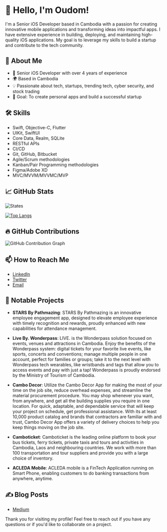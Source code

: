 # 👋 Hello, I'm Oudom!

I'm a Senior iOS Developer based in Cambodia with a passion for creating innovative mobile applications and transforming ideas into impactful apps. I have extensive experience in building, deploying, and maintaining high-quality iOS applications. My goal is to leverage my skills to build a startup and contribute to the tech community.

## 🚀 About Me
- 📱 Senior iOS Developer with over 4 years of experience
- 🌍 Based in Cambodia
- 💡 Passionate about tech, startups, trending tech, cyber security, and stock trading
- 🎯 Goal: To create personal apps and build a successful startup

## 🛠️ Skills
- Swift, Objective-C, Flutter
- UIKit, SwiftUI
- Core Data, Realm, SQLite
- RESTful APIs
- CI/CD
- Git, GitHub, Bitbucket
- Agile/Scrum methodologies
- Kanban/Pair Programming methodologies
- Figma/Adobe XD
- MVC/MVVM/MVVMC/MVP

## 📈 GitHub Stats

![States](https://github-readme-stats.vercel.app/api?username=OudomSec&show_icons=true&theme=radical)

[![Top Langs](https://github-readme-stats.vercel.app/api/top-langs/?username=OudomSec&layout=compact&theme=radical)](https://github.com/anuraghazra/github-readme-stats)

## 🔥 GitHub Contributions

![GitHub Contribution Graph](https://activity-graph.herokuapp.com/graph?username=OudomSec&theme=react-dark&hide_border=true&area=true)

## 📫 How to Reach Me
- [LinkedIn](https://www.linkedin.com/in/rattanakoudom-sambath)
- [Twitter](https://twitter.com/_0xdom)
- [Email](mailto:sambathoudom1@example.com)

## 🌟 Notable Projects
- **STARS By Pathmazing**: STARS By Pathmazing is an innovative employee engagement app, designed to elevate employee experience with timely recognition and rewards, proudly enhanced with new capabilities for attendance management.
- **Live By. Wonderpass**: LIVE. is the Wonderpass solution focused on events, venues and attractions in Cambodia. Enjoy the benefits of the Wonderpass system: digital tickets for your favorite live events, like sports, concerts and conventions; manage multiple people in one account, perfect for families or groups; take it to the next level with Wonderpass tech wearables, like wristbands and tags that allow you to access events and pay with just a tap! Wonderpass is proudly endorsed by the Ministry of Tourism of Cambodia.

- **Cambo Decor**: Utilize the Cambo Decor App for making the most of your time on the job site, reduce overhead expenses, and streamline the material procurement procedure. You may shop whenever you want, from anywhere, and get all the building supplies you require in one location. For quick, adaptable, and dependable service that will keep your project on schedule, get professional assistance. With its at least 10,000 product catalog and brands that contractors are familiar with and trust, Cambo Decor App offers a variety of delivery choices to help you keep things moving on the job site.
- **Camboticket**: Camboticket is the leading online platform to book your bus tickets, ferry tickets, private taxis and tours and activities in Cambodia, Laos and neighbouring countries. We work with more than 100 transportation and tour suppliers and provide you with a large choice of inventory.
- **ACLEDA Mobile**: ‎ACLEDA mobile is a FinTech Application running on Smart Phone, enabling customers to do banking transactions from anywhere, anytime.

## ✍️ Blog Posts
- [Medium](https://medium.com/@rattanakoudomsambath)

Thank you for visiting my profile! Feel free to reach out if you have any questions or if you'd like to collaborate on a project.
